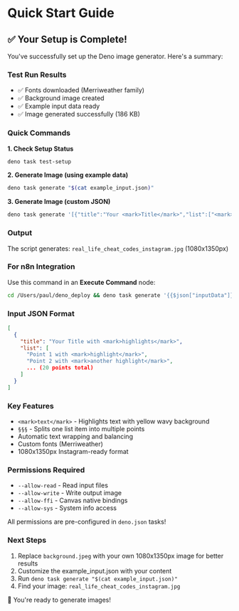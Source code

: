 # Quick Start Guide

## ✅ Your Setup is Complete!

You've successfully set up the Deno image generator. Here's a summary:

### Test Run Results

- ✅ Fonts downloaded (Merriweather family)
- ✅ Background image created  
- ✅ Example input data ready
- ✅ Image generated successfully (186 KB)

### Quick Commands

**1. Check Setup Status**
```bash
deno task test-setup
```

**2. Generate Image (using example data)**
```bash
deno task generate "$(cat example_input.json)"
```

**3. Generate Image (custom JSON)**
```bash
deno task generate '[{"title":"Your <mark>Title</mark>","list":["<mark>Point 1</mark>",...]}]'
```

### Output

The script generates: `real_life_cheat_codes_instagram.jpg` (1080x1350px)

### For n8n Integration

Use this command in an **Execute Command** node:

```bash
cd /Users/paul/deno_deploy && deno task generate '{{$json["inputData"]}}'
```

### Input JSON Format

```json
[
  {
    "title": "Your Title with <mark>highlights</mark>",
    "list": [
      "Point 1 with <mark>highlight</mark>",
      "Point 2 with <mark>another highlight</mark>",
      ... (20 points total)
    ]
  }
]
```

### Key Features

- `<mark>text</mark>` - Highlights text with yellow wavy background
- `§§§` - Splits one list item into multiple points
- Automatic text wrapping and balancing
- Custom fonts (Merriweather)
- 1080x1350px Instagram-ready format

### Permissions Required

- `--allow-read` - Read input files
- `--allow-write` - Write output image
- `--allow-ffi` - Canvas native bindings  
- `--allow-sys` - System info access

All permissions are pre-configured in `deno.json` tasks!

### Next Steps

1. Replace `background.jpeg` with your own 1080x1350px image for better results
2. Customize the example_input.json with your content
3. Run `deno task generate "$(cat example_input.json)"`
4. Find your image: `real_life_cheat_codes_instagram.jpg`

🎉 You're ready to generate images!


